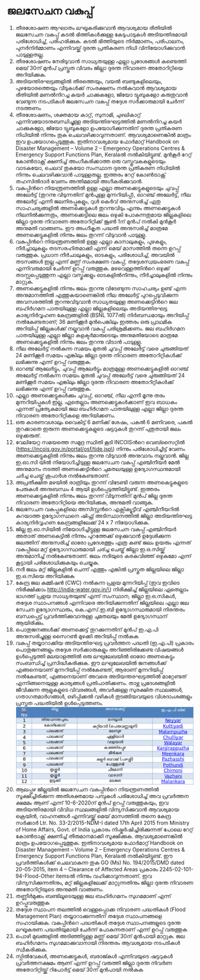 # ജലസേചന വകുപ്പ്

1.  തീരശോഷണ ആഘാതം ലഘൂകരിക്കുവാന്‍ ആവശ്യമായ രീതിയില്‍ ജലസേചന വകുപ്പ്‌ കടല്‍ ഭിത്തികള്‍ക്കുള്ള കേടുപാടുകള്‍ അടിയന്തിരമായി പരിശോധിച്ച്, പരിഹരിക്കുക. കടല്‍ ഭിത്തിയുടെ നിര്‍മ്മാണം, പരിപാലനം, പുനര്‍നിര്‍മ്മാണം എന്നിവയ്ക്ക് ദുരന്ത പ്രതികരണ നിധി വിനിയോഗിക്കുവാന്‍ പാടുള്ളതല്ല.
2.  തീരശോഷണം നേരിടുവാന്‍ സാധ്യതയുള്ള എല്ലാ പ്രദേശങ്ങൾ കണ്ടെത്തി മെയ് 30ന് മുന്‍പ് പ്രസ്തുത വിവരം ജില്ലാ ദുരന്ത നിവാരണ അതോറിറ്റിയെ അറിയിക്കുക.
3.  അടിയന്തിരഘട്ടങ്ങളില്‍ തീരത്തെയും, വയല്‍ ബണ്ടുകളിലെയും, പുഴയോരത്തെയും വീടുകള്‍ക്ക് സംരക്ഷണം നല്‍കുവാന്‍ ആവശ്യമായ രീതിയില്‍ മണല്‍നിറച്ച കയര്‍ ചാക്കുകളോ, ജിയോ ട്യുബുകളോ കരുതുവാന്‍ വേണ്ടുന്ന നടപടികള്‍ ജലസേചന വകുപ്പ്‌ തദ്ദേശ സര്‍ക്കാരുമായി ചേര്‍ന്ന് നടത്തണം
4.  തീരശോഷണം, ശക്തമായ കാറ്റ്, സുനാമി, ചുഴലികാറ്റ് എന്നിവയോടനുബന്ധിച്ചുള്ള അടിയന്തിരഘട്ടത്തില്‍ മണല്‍നിറച്ച കയര്‍ ചാക്കുകളോ, ജിയോ ട്യുബുകളോ ഉപയോഗിക്കുന്നതിന് ദുരന്ത പ്രതികരണ നിധിയില്‍ നിന്നും തുക ചെലവഴിക്കാവുന്നതാണ്. ആവശ്യമാണെങ്കില്‍ മാത്രം ഇവ ഉപയോഗപ്പെടുത്തുക. ഇതിനാവശ്യമായ ഫോര്‍മാറ്റ്‌ Handbook on Disaster Management – Volume 2 – Emergency Operations Centres & Emergency Support Functions Plan, Keralaല്‍ നല്‍കിയിട്ടുണ്ട്. മുന്‍‌കൂര്‍ റേറ്റ് കോണ്‍ട്രാക്റ്റ് ക്ഷണിച്ച് അംഗീകരിക്കാത്ത ഒരു വസ്തുവകകളുടെയും വാടകയോ, ചെലവ് തുകയോ സംസ്ഥാന ദുരന്ത പ്രതികരണ നിധിയില്‍ നിന്നും ചെലവഴിക്കുവാന്‍ പാടുള്ളതല്ല. ഇത്തരം റേറ്റ് കോണ്‍ട്രാക്റ്റ് തഹസില്‍ദാര്‍ വേണം അന്തിമമായി അഗീകരിക്കുവാന്‍.
5.  വകുപ്പിന്‍റെ നിയന്ത്രണത്തില്‍ ഉള്ള എല്ലാ അണക്കെട്ടുകളുടെയും ചുവപ്പ് അലേര്‍ട്ട് \(തുറന്നു വിടുന്നതിന് മുന്‍പുള്ള മുന്നറിയിപ്പ്\), ഓറഞ്ച് അലേര്‍ട്ട്, നീല അലേര്‍ട്ട് എന്നീ ജലനിരപ്പുകളും, റുള്‍ കെര്‍വ് അനുസരിച്ച് ഏതു സാഹചര്യങ്ങളില്‍ അണക്കെട്ടുകള്‍ തുറന്നുവിടും എന്നും അണക്കെട്ടുകള്‍ നിലനില്‍ക്കുന്നതും, അണക്കെട്ടിലെ ജലം ഒഴുകി പോകുന്നതുമായ ജില്ലകളിലെ ജില്ലാ ദുരന്ത നിവാരണ അതോറിറ്റിക്ക് ജൂണ്‍ 1ന് മുന്‍പ് നല്‍കി മുന്‍‌കൂര്‍ അനുമതി വാങ്ങണം. ഈ അംഗീകൃത പദ്ധതി അനുസരിച്ച് മാത്രമേ അണക്കെട്ടുകളില്‍ നിന്നും ജലം തുറന്ന് വിടുവാന്‍ പാടുള്ളൂ.
6.  വകുപ്പിന്‍റെ നിയന്ത്രണത്തില്‍ ഉള്ള എല്ലാ കാനാലുകളും, പുഴകളും, നീര്‍ച്ചാലുകളും തടസരഹിതമാക്കി എന്ന് മെയ്‌ മാസത്തില്‍ തന്നെ ഉറപ്പ് വരുത്തുക. പ്രധാന നീര്‍ചാലുകളും, ഓടകളും, പരിശോധിച്ച്, അവയില്‍ തടസങ്ങള്‍ ഇല്ല എന്ന് മണ്ണ് സംരക്ഷണ വകുപ്പ്, തദ്ദേശസ്വയംഭരണ വകുപ്പ് എന്നിവരുമായി ചേര്‍ന്ന് ഉറപ്പ് വരുത്തുക. മഴവെള്ളത്തിന്‍റെ ഒഴുക്ക് തടസ്സപ്പെടുത്തുന്ന എല്ലാ വസ്തുക്കളും ഓടകളില്‍നിന്നും, നീര്‍ച്ചാലുകളില്‍ നിന്നും മാറ്റുക.
7.  അണക്കെട്ടുകളില്‍ നിന്നും ജലം തുറന്നു വിടേണ്ടുന്ന സാഹചര്യം ഉണ്ട് എന്ന അനുമാനത്തില്‍ എത്തുകയാണെങ്കില്‍ നീല അലേര്‍ട്ട് പുറപ്പെടുവിക്കുന്ന അവസരത്തില്‍ തുറന്നുവിടുവാന്‍ സാധ്യതയുള്ള അണക്കെട്ടിന്‍റെ ജല ബഹിര്‍ഗമന പാതയിലുള്ള എല്ലാ ജില്ലകളിലെയും അടിയന്തിരഘട്ട കാര്യനിര്‍വ്വഹണ കേന്ദ്രങ്ങളില്‍ \(BSNL 1077ല്‍\) നിര്‍ബന്ധമായും അറിയിപ്പ് നല്‍കേണ്ടതാണ്; 36 മണിക്കൂര്‍ മുന്‍പെങ്കിലും ഇത്തരം ഒരു പ്രാഥമിക അറിയിപ്പ് ജില്ലകള്‍ക്ക് നല്കുവാന്‍ വകുപ്പ് പരിശ്രമിക്കണം. ജല ബഹിര്‍ഗമന പാതയിലുള്ള എല്ലാ ജില്ലാ കളക്ടര്‍മാരുടെയും അനുമതിയോടെ മാത്രമേ അണക്കെട്ടുകളില്‍ നിന്നും ജലം തുറന്നു വിടാന്‍ പാടുള്ളൂ.
8.  നീല അലേര്‍ട്ട് നല്‍കുന്ന സമയം മുതല്‍ ചുവപ്പ് അലേര്‍ട്ട് വരെ ചുരുങ്ങിയത് 24 മണിക്കൂര്‍ സമയം എങ്കിലും ജില്ലാ ദുരന്ത നിവാരണ അതോറിറ്റികള്‍ക്ക് ലഭിക്കുന്നു എന്ന് ഉറപ്പ് വരുത്തുക.
9.  ഓറഞ്ച് ആലേര്‍ട്ടും, ചുവപ്പ് ആലേര്‍ട്ടും മാത്രമുള്ള അണക്കെട്ടുകളില്‍ ഓറഞ്ച് അലേര്‍ട്ട് നല്‍കുന്ന സമയം മുതല്‍ ചുവപ്പ് അലേര്‍ട്ട് വരെ ചുരുങ്ങിയത് 24 മണിക്കൂര്‍ സമയം എങ്കിലും ജില്ലാ ദുരന്ത നിവാരണ അതോറിറ്റികള്‍ക്ക് ലഭിക്കുന്നു എന്ന് ഉറപ്പ് വരുത്തുക.
10.  എല്ലാ അണക്കെട്ടുകള്‍ക്കും ചുവപ്പ്, ഓറഞ്ച്, നീല എന്നീ മൂന്നു തരം മുന്നറിയിപ്പുകള്‍ ഇല്ല. ഏതെല്ലാം അണക്കെട്ടുകള്‍ക്കാണ് ഇവ ബാധകം എന്നത് പ്രത്യേകമായി ജല ബഹിര്‍ഗമന പാതയിലുള്ള എല്ലാ ജില്ലാ ദുരന്ത നിവാരണ അതോറിറ്റികളെ അറിയിക്കണം.
11.  ഒരു കാരണവശാലും വൈകിട്ട് 6 മണിക്ക് ശേഷം, പകല്‍ 6 മണിവരെ, പകല്‍ തുറക്കാതെ ഇരുന്ന അണക്കെട്ടുകളുടെ ഷട്ടറുകള്‍ തുറന്ന് പുതുതായി ജലം ഒഴുക്കരുത്.
12.  വേലിയേറ്റ സമയത്തെ സമുദ്ര സ്ഥിതി കൂടി INCOISന്‍റെ വെബ്സൈറ്റില്‍ \(https://incois.gov.in/portal/osf/tide.jsp\) നിന്നും പരിശോധിച്ചിട്ട് വേണം അണക്കെട്ടുകളില്‍ നിന്നും ജലം തുറന്നു വിടുവാന്‍ അനുവാദം നല്കുവാന്‍. ജില്ല ഇ.ഓ.സി യില്‍ നിയോഗിച്ചിടുള്ള ജലസേചന വകുപ്പ് എഞ്ചിനീയര്‍ മേല്‍ അനുമാനം നടത്തി അണക്കെട്ടിന്‍റെ ചുമതലയുള്ള ഉദ്യോഗസ്ഥനുമായി ചര്‍ച്ച ചെയ്ത് ശുപാര്‍ശ നല്‍കേണ്ടതാണ്.
13.  അപ്രതീക്ഷിത മഴയില്‍ രാത്രിയും തുറന്ന് വിടേണ്ടി വരുന്ന അണകെട്ടുകളുടെ പേരുകള്‍ അനുബന്ധം 4 ആയി ഉള്‍പ്പെടുത്തിയിട്ടുണ്ട്. ഇത്തരം അണക്കെട്ടുകളില്‍ നിന്നും ജലം തുറന്ന് വിടുന്നതിന് മുന്‍പ് ജില്ല ദുരന്ത നിവാരണ അതോറിറ്റിയെ അറിയിക്കുക, അനുമതി വാങ്ങുക.
14.  ജലസേചന വകുപ്പുകളിലെ അസിസ്റ്റന്‍റെ എക്സിക്യൂട്ടീവ് എഞ്ചിനീയറില്‍ കുറയാത്ത ഉദ്യോഗസ്ഥനെ ഷിഫ്റ്റ്‌ അടിസ്ഥാനത്തില്‍ ജില്ലാ അടിയന്തിരഘട്ട കാര്യനിര്‍വ്വഹണ കേന്ദ്രങ്ങളിലേക്ക് 24 x 7 നിയോഗിക്കുക.
15.  ജില്ല ഇ.ഓ.സിയില്‍ നിയോഗിച്ചിട്ടുള്ള ജലസേചന വകുപ്പ് എഞ്ചിനീയര്‍ അതാത് അണകെട്ടില്‍ നിന്നും പുറത്തേക്ക് ഒഴുക്കുവാന്‍ ഉദ്ദേശിക്കുന്ന ജലത്തിന് അനുസരിച്ച് ഓരോ പ്രദേശത്തും എത്ര കണ്ട് ജലം ഉയരും എന്നത് വകുപ്പിലെ മറ്റ് ഉദ്യോഗസ്ഥരുമായി ചര്ച്ച ചെയ്ത് ജില്ലാ ഇ.ഒ.സിയ്ക്ക് അനുമാനിച്ച് നല്‍കേണ്ടതാണ്. ജലം നദിയുടെ കരകവിഞ്ഞ് ഒഴുകുമോ എന്ന് കൂട്ടായി പരിശോധിക്കുകയും ചെയ്യുക.
16.  നദീ ജലം മറ്റ് ജില്ലകളില്‍ ചെന്ന് എത്തും എങ്കില്‍ പ്രസ്തുത ജില്ലയിലെ ജില്ലാ ഇ.ഒ.സിയെ അറിയിക്കുക
17.  കേന്ദ്ര ജല കമ്മിഷന്‍ \(CWC\) നല്‍കുന്ന പ്രളയ മുന്നറിയിപ്പ് \(ഇവ ഇവിടെ നിരീക്ഷിക്കാം http://india-water.gov.in/\) നിരീക്ഷിച്ച് ജില്ലയിലെ ഏതെല്ലാം ഭാഗത്ത് പ്രളയ സാധ്യതയുണ്ട് എന്ന് സംസ്ഥാന, ജില്ലാ ഇ.ഒ.സികള്‍, തദ്ദേശ സ്ഥാപനങ്ങള്‍ എന്നിവരെ അറിയിക്കുന്നതിന് ജില്ലയിലെ എല്ലാ ജല സേചന ഉദ്യോഗസ്ഥരും, കെ.എസ്.ഇ.ബി ഉദ്യോഗസ്ഥരുമായി നിരന്തരം ബന്ധപ്പെട്ട് പ്രവര്‍ത്തിക്കുവാനുള്ള ചുമതലയും മേല്‍ ഉദ്യോഗസ്ഥന് ആയിരിക്കും.
18.  പൊതുജനങ്ങള്‍ക്ക് അണക്കെട്ട് തുറക്കുന്നതിന് മുന്‍പ് ഇ.എ.പി അനുസരിച്ചുള്ള സൈറണ്‍ മുഴക്കി അറിയിപ്പ് നല്‍കുക
19.  വകുപ്പ് തയ്യാറാക്കിയ അടിയന്തിരഘട്ട പ്രവര്‍ത്തന പദ്ധതി \(ഇ.എ.പി\) പ്രകാരം പൊതുജനങ്ങളും തദ്ദേശ സര്‍ക്കാരുകളും അറിഞ്ഞിരിക്കേണ്ട വിഷയങ്ങള്‍ ഉള്‍പ്പെടുത്തി മലയാളത്തില്‍ ഒരു ലഘുലേഖയില്‍ ഓരോ അണകെട്ടും സംബന്ധിച്ച് പ്രസിദ്ധീകരിക്കുക. ഈ ലഘുലേഖയില്‍ ജനങ്ങള്‍ക്ക്‌ എങ്ങനെയാണ് മുന്നറിയിപ്പ് നല്‍കേണ്ടത്, ആരാണ് മുന്നറിയിപ്പ് നല്‍കേണ്ടത്, എങ്ങനെയാണ് അവരെ അടിയന്തരഘട്ടത്തില്‍ മാറ്റേണ്ടത് എന്നിങ്ങനെയുള്ള കാര്യങ്ങള്‍ പ്രതിപാതിക്കണം. താഴ്ന്ന പ്രദേശങ്ങളിൽ ജീവിക്കുന്ന ആളുകളുടെ വിവരങ്ങൾ, അവര്‍ക്കുള്ള സുരക്ഷിത സ്ഥലങ്ങൾ, ഗതാഗതമാർഗങ്ങൾ, ഒഴിപ്പിക്കൽ വഴികൾ തുടങ്ങിയവയുടെ വിശദാംശങ്ങളും പ്രസ്തുത പദ്ധതിയില്‍ ഉള്‍പ്പെടുത്തണം. ![](../.gitbook/assets/image%20%2833%29.png) 
20.  ആലപ്പുഴ ജില്ലയില്‍ ജലസേചന വകുപ്പിന്‍റെ നിയന്ത്രണത്തില്‍ സൂക്ഷിച്ചിരിക്കുന്ന അതിശക്തമായ പമ്പുകള്‍ പരിശോധിച്ച് അവ പ്രവര്‍ത്തന ക്ഷമമം ആണ് എന്ന് 10-6-2020ന് മുന്‍പ് ഉറപ്പ് വരുത്തുകയും, ഇവ അടിയന്തിരമായി വിവിധ സ്ഥലങ്ങളില്‍ വിന്യസിക്കുവാന്‍ ആവശ്യമായ ക്രെയിന്‍, വാഹനങ്ങള്‍ എന്നിവയ്ക്ക് മെയ്‌ മാസത്തില്‍ തന്നെ കേന്ദ്ര സര്‍ക്കാര്‍ Ltr. No. 33-2/2015-NDM-I dated 17th April 2015 from Ministry of Home Affairs, Govt. of India പ്രകാരം നിഷ്കര്‍ഷിച്ചിരിക്കുന്നത് പോലെ റേറ്റ് കോണ്‍ട്രാക്റ്റ് ക്ഷണിച്ച് തീരുമാനമാക്കി സൂക്ഷിക്കുക. ആവശ്യമാണെങ്കില്‍ മാത്രം ഉപയോഗപ്പെടുത്തുക. ഇതിനാവശ്യമായ ഫോര്‍മാറ്റ്‌ Handbook on Disaster Management – Volume 2 – Emergency Operations Centres & Emergency Support Functions Plan, Keralaല്‍ നല്‍കിയിട്ടുണ്ട്. ഈ പ്രവര്‍ത്തികള്‍ക്ക് ചെലവാകുന്ന തുക GO \(Ms\) No. 194/2015/DMD dated 20-05-2015, item 4 – Clearance of Affected Areas പ്രകാരം 2245-02-101-94-Flood-Other itemsല്‍ നിന്നും വഹിക്കാവുന്നതാണ്. ഇവ വിന്യസിക്കുന്നതിനും, മറ്റ് ജില്ലകളിലേക്ക് മാറ്റുന്നതിനും ജില്ലാ ദുരന്ത നിവാരണ അതോറിറ്റിയുടെ അനുമതി വാങ്ങണം.
21.  തണ്ണീര്‍മുക്കം ബണ്ടിലൂടെയുള്ള ജല ബഹിര്‍ഗമനം സുഗമമാണ് എന്ന് ഉറപ്പുവരുത്തുക
22.  തദ്ദേശ സ്ഥാപന തലത്തില്‍ വെള്ളപ്പൊക്ക നിവാരണ പദ്ധതികള്‍ \(Flood Management Plan\) തയ്യാറാക്കുന്നതിന് തദ്ദേശ സ്ഥാപനങ്ങളെ സഹായിക്കുക. വകുപ്പിന്‍റെ പദ്ധതികള്‍ തദ്ദേശ സ്ഥാപനങ്ങളുടെ ദുരന്ത ലഘൂകരണ പദ്ധതിയുമായി ചേര്‍ന്ന് പോകുന്നതാണ് എന്ന് ഉറപ്പ് വരുത്തുക
23.  പൊഴി മുഖങ്ങളില്‍ അടിഞ്ഞിട്ടുള്ള മണ്ണ് മെയ് 30ന് മുന്‍പായി മാറ്റുക. ജല ബഹിര്‍ഗമനം സുഗമമാക്കുവാനായി നിരന്തരം ആവശ്യമായ നടപടികള്‍ സ്വീകരിക്കുക.
24.  സ്പില്‍വേകള്‍, അണക്കെട്ടുകള്‍, ബരാജ്കള്‍ എന്നിവയുടെ ഷട്ടറുകള്‍ പ്രവര്‍ത്തനക്ഷമം ആണ് എന്ന് ഉറപ്പ് വരുത്തി ജില്ലാ ദുരന്ത നിവര്‍ണ അതോറിറ്റിയ്ക്ക് റിപോര്‍ട്ട് മെയ് 30ന് മുന്‍പായി നല്‍കുക

 

 

